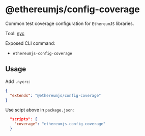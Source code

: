 # @ethereumjs/config-coverage

Common test coverage configuration for `EthereumJS` libraries.

Tool: [nyc](https://istanbul.js.org/)

Exposed CLI command:

- `ethereumjs-config-coverage`

## Usage

Add `.nycrc`:

```json
{
  "extends": "@ethereumjs/config-coverage"
}
```

Use scipt above in `package.json`:

```json
  "scripts": {
    "coverage": "ethereumjs-config-coverage"
  }
```
